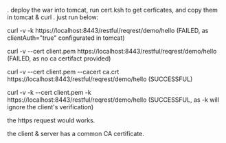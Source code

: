 . deploy the war into tomcat, run cert.ksh to get cerficates, and copy them in tomcat & curl
. just run below:

curl -v -k https://localhost:8443/restful/reqrest/demo/hello 
		(FAILED, as clientAuth="true" configurated in tomcat)
		
curl -v --cert client.pem https://localhost:8443/restful/reqrest/demo/hello
		(FAILED, as no ca certifact provided)
		
curl -v --cert client.pem --cacert ca.crt https://localhost:8443/restful/reqrest/demo/hello
		(SUCCESSFUL)

curl -v -k --cert client.pem -k https://localhost:8443/restful/reqrest/demo/hello
		(SUCCESSFUL, as -k will ignore the client's verification)

the https request would works.

the client & server has a common CA certificate.